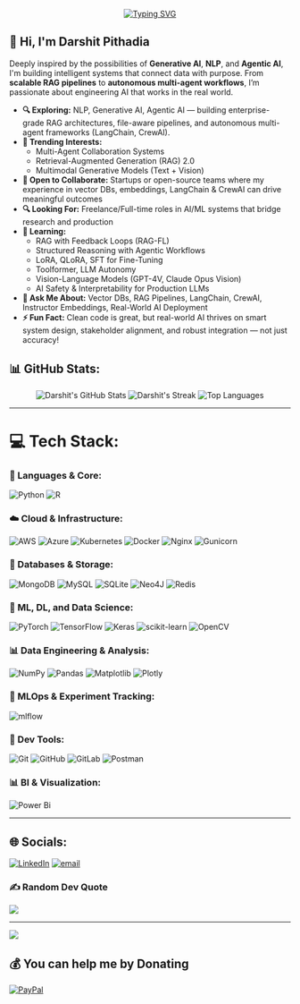 <p align="center">
  <a href="https://github.com/darshit503">
    <img src="https://readme-typing-svg.demolab.com?font=Fira+Code&pause=200&center=true&multiline=true&width=435&lines=Welcome+to+;Darshit's+Github+Profile" alt="Typing SVG" />
  </a>
</p>

<h2>👋 Hi, I'm Darshit Pithadia</h2>

<p>
  Deeply inspired by the possibilities of <strong>Generative AI</strong>, <strong>NLP</strong>, and <strong>Agentic AI</strong>, I'm building intelligent systems that connect data with purpose. From <strong>scalable RAG pipelines</strong> to <strong>autonomous multi-agent workflows</strong>, I’m passionate about engineering AI that works in the real world.
</p>

<ul>
  <li><strong>🔍 Exploring:</strong> NLP, Generative AI, Agentic AI — building enterprise-grade RAG architectures, file-aware pipelines, and autonomous multi-agent frameworks (LangChain, CrewAI).</li>
  <li><strong>🚀 Trending Interests:</strong>
    <ul>
      <li>Multi-Agent Collaboration Systems</li>
      <li>Retrieval-Augmented Generation (RAG) 2.0</li>
      <li>Multimodal Generative Models (Text + Vision)</li>
    </ul>
  </li>
  <li><strong>🤝 Open to Collaborate:</strong> Startups or open-source teams where my experience in vector DBs, embeddings, LangChain & CrewAI can drive meaningful outcomes </li>
  <li><strong>🔍 Looking For:</strong> Freelance/Full-time roles in AI/ML systems that bridge research and production</li>
  <li><strong>🌱 Learning:</strong>
    <ul>
      <li>RAG with Feedback Loops (RAG-FL)</li>
      <li>Structured Reasoning with Agentic Workflows</li>
      <li>LoRA, QLoRA, SFT for Fine-Tuning</li>
      <li>Toolformer, LLM Autonomy</li>
      <li>Vision-Language Models (GPT-4V, Claude Opus Vision)</li>
      <li>AI Safety & Interpretability for Production LLMs</li>
    </ul>
  </li>
  <li><strong>💬 Ask Me About:</strong> Vector DBs, RAG Pipelines, LangChain, CrewAI, Instructor Embeddings, Real-World AI Deployment</li>
  <li><strong>⚡ Fun Fact:</strong> Clean code is great, but real-world AI thrives on smart system design, stakeholder alignment, and robust integration — not just accuracy!</li>
</ul>

## 📊 GitHub Stats:
<p align="center">
  <img src="https://github-readme-stats.vercel.app/api?username=darshit503&theme=dark&hide_border=false&include_all_commits=false&count_private=true" alt="Darshit's GitHub Stats"/>
  <img src="https://nirzak-streak-stats.vercel.app/?user=darshit503&theme=dark&hide_border=false" alt="Darshit's Streak"/>
  <img src="https://github-readme-stats.vercel.app/api/top-langs/?username=darshit503&theme=dark&hide_border=false&include_all_commits=false&count_private=true&layout=compact" alt="Top Languages"/>
</p>

---

# 💻 Tech Stack:

### 🧠 Languages & Core:
![Python](https://img.shields.io/badge/python-3670A0?style=for-the-badge&logo=python&logoColor=ffdd54) ![R](https://img.shields.io/badge/r-%23276DC3.svg?style=for-the-badge&logo=r&logoColor=white)

### ☁️ Cloud & Infrastructure:
![AWS](https://img.shields.io/badge/AWS-%23FF9900.svg?style=for-the-badge&logo=amazon-aws&logoColor=white) ![Azure](https://img.shields.io/badge/azure-%230072C6.svg?style=for-the-badge&logo=microsoftazure&logoColor=white) ![Kubernetes](https://img.shields.io/badge/kubernetes-%23326ce5.svg?style=for-the-badge&logo=kubernetes&logoColor=white) ![Docker](https://img.shields.io/badge/docker-%230db7ed.svg?style=for-the-badge&logo=docker&logoColor=white) ![Nginx](https://img.shields.io/badge/nginx-%23009639.svg?style=for-the-badge&logo=nginx&logoColor=white) ![Gunicorn](https://img.shields.io/badge/gunicorn-%298729.svg?style=for-the-badge&logo=gunicorn&logoColor=white)

### 🧩 Databases & Storage:
![MongoDB](https://img.shields.io/badge/MongoDB-%234ea94b.svg?style=for-the-badge&logo=mongodb&logoColor=white) ![MySQL](https://img.shields.io/badge/mysql-4479A1.svg?style=for-the-badge&logo=mysql&logoColor=white) ![SQLite](https://img.shields.io/badge/sqlite-%2307405e.svg?style=for-the-badge&logo=sqlite&logoColor=white) ![Neo4J](https://img.shields.io/badge/Neo4j-008CC1?style=for-the-badge&logo=neo4j&logoColor=white) ![Redis](https://img.shields.io/badge/redis-%23DD0031.svg?style=for-the-badge&logo=redis&logoColor=white)

### 🧠 ML, DL, and Data Science:
![PyTorch](https://img.shields.io/badge/PyTorch-%23EE4C2C.svg?style=for-the-badge&logo=PyTorch&logoColor=white) ![TensorFlow](https://img.shields.io/badge/TensorFlow-%23FF6F00.svg?style=for-the-badge&logo=TensorFlow&logoColor=white) ![Keras](https://img.shields.io/badge/Keras-%23D00000.svg?style=for-the-badge&logo=Keras&logoColor=white) ![scikit-learn](https://img.shields.io/badge/scikit--learn-%23F7931E.svg?style=for-the-badge&logo=scikit-learn&logoColor=white) ![OpenCV](https://img.shields.io/badge/opencv-%23white.svg?style=for-the-badge&logo=opencv&logoColor=white)

### 📊 Data Engineering & Analysis:
![NumPy](https://img.shields.io/badge/numpy-%23013243.svg?style=for-the-badge&logo=numpy&logoColor=white) ![Pandas](https://img.shields.io/badge/pandas-%23150458.svg?style=for-the-badge&logo=pandas&logoColor=white) ![Matplotlib](https://img.shields.io/badge/Matplotlib-%23ffffff.svg?style=for-the-badge&logo=Matplotlib&logoColor=black) ![Plotly](https://img.shields.io/badge/Plotly-%233F4F75.svg?style=for-the-badge&logo=plotly&logoColor=white)

### 🧪 MLOps & Experiment Tracking:
![mlflow](https://img.shields.io/badge/mlflow-%23d9ead3.svg?style=for-the-badge&logo=numpy&logoColor=blue)

### 🧰 Dev Tools:
![Git](https://img.shields.io/badge/git-%23F05033.svg?style=for-the-badge&logo=git&logoColor=white) ![GitHub](https://img.shields.io/badge/github-%23121011.svg?style=for-the-badge&logo=github&logoColor=white) ![GitLab](https://img.shields.io/badge/gitlab-%23181717.svg?style=for-the-badge&logo=gitlab&logoColor=white) ![Postman](https://img.shields.io/badge/Postman-FF6C37?style=for-the-badge&logo=postman&logoColor=white)

### 📊 BI & Visualization:
![Power Bi](https://img.shields.io/badge/power_bi-F2C811?style=for-the-badge&logo=powerbi&logoColor=black)

---

## 🌐 Socials:
[![LinkedIn](https://img.shields.io/badge/LinkedIn-%230077B5.svg?logo=linkedin&logoColor=white)](https://linkedin.com/in/darshit-pithadia) 
[![email](https://img.shields.io/badge/Email-D14836?logo=gmail&logoColor=white)](mailto:darshit.works@gmail.com)

### ✍️ Random Dev Quote
![](https://quotes-github-readme.vercel.app/api?type=horizontal&theme=merko)

---

[![](https://visitcount.itsvg.in/api?id=darshit503&icon=0&color=0)](https://visitcount.itsvg.in)

## 💰 You can help me by Donating
[![PayPal](https://img.shields.io/badge/PayPal-00457C?style=for-the-badge&logo=paypal&logoColor=white)](https://paypal.me/paypal.me/darshit0503)

<!-- Proudly created with GPRM ( https://gprm.itsvg.in ) -->
